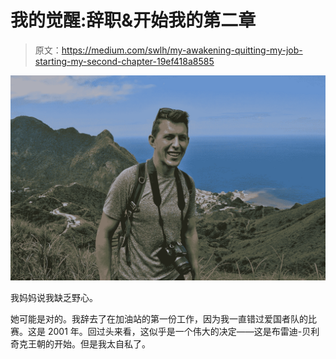 # 我的觉醒:辞职&开始我的第二章

> 原文：<https://medium.com/swlh/my-awakening-quitting-my-job-starting-my-second-chapter-19ef418a8585>

![](img/aba9f107a34758dd1dbae0334ea66373.png)

我妈妈说我缺乏野心。

她可能是对的。我辞去了在加油站的第一份工作，因为我一直错过爱国者队的比赛。这是 2001 年。回过头来看，这似乎是一个伟大的决定——这是布雷迪-贝利奇克王朝的开始。但是我太自私了。